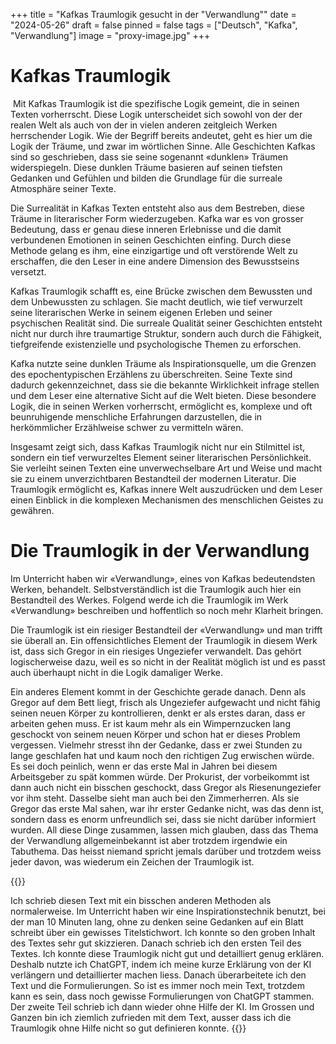 +++
title = "Kafkas Traumlogik gesucht in der \"Verwandlung\""
date = "2024-05-26"
draft = false
pinned = false
tags = ["Deutsch", "Kafka", "Verwandlung"]
image = "proxy-image.jpg"
+++
# Kafkas Traumlogik

 Mit Kafkas Traumlogik ist die spezifische Logik gemeint, die in seinen Texten vorherrscht. Diese Logik unterscheidet sich sowohl von der der realen Welt als auch von der in vielen anderen zeitgleich Werken herrschender Logik. Wie der Begriff bereits andeutet, geht es hier um die Logik der Träume, und zwar im wörtlichen Sinne. Alle Geschichten Kafkas sind so geschrieben, dass sie seine sogenannt «dunklen» Träumen widerspiegeln. Diese dunklen Träume basieren auf seinen tiefsten Gedanken und Gefühlen und bilden die Grundlage für die surreale Atmosphäre seiner Texte.

Die Surrealität in Kafkas Texten entsteht also aus dem Bestreben, diese Träume in literarischer Form wiederzugeben. Kafka war es von grosser Bedeutung, dass er genau diese inneren Erlebnisse und die damit verbundenen Emotionen in seinen Geschichten einfing. Durch diese Methode gelang es ihm, eine einzigartige und oft verstörende Welt zu erschaffen, die den Leser in eine andere Dimension des Bewusstseins versetzt.

Kafkas Traumlogik schafft es, eine Brücke zwischen dem Bewussten und dem Unbewussten zu schlagen. Sie macht deutlich, wie tief verwurzelt seine literarischen Werke in seinem eigenen Erleben und seiner psychischen Realität sind. Die surreale Qualität seiner Geschichten entsteht nicht nur durch ihre traumartige Struktur, sondern auch durch die Fähigkeit, tiefgreifende existenzielle und psychologische Themen zu erforschen.

Kafka nutzte seine dunklen Träume als Inspirationsquelle, um die Grenzen des epochentypischen Erzählens zu überschreiten. Seine Texte sind dadurch gekennzeichnet, dass sie die bekannte Wirklichkeit infrage stellen und dem Leser eine alternative Sicht auf die Welt bieten. Diese besondere Logik, die in seinen Werken vorherrscht, ermöglicht es, komplexe und oft beunruhigende menschliche Erfahrungen darzustellen, die in herkömmlicher Erzählweise schwer zu vermitteln wären.

Insgesamt zeigt sich, dass Kafkas Traumlogik nicht nur ein Stilmittel ist, sondern ein tief verwurzeltes Element seiner literarischen Persönlichkeit. Sie verleiht seinen Texten eine unverwechselbare Art und Weise und macht sie zu einem unverzichtbaren Bestandteil der modernen Literatur. Die Traumlogik ermöglicht es, Kafkas innere Welt auszudrücken und dem Leser einen Einblick in die komplexen Mechanismen des menschlichen Geistes zu gewähren. 

# Die Traumlogik in der Verwandlung

Im Unterricht haben wir «Verwandlung», eines von Kafkas bedeutendsten Werken, behandelt. Selbstverständlich ist die Traumlogik auch hier ein Bestandteil des Werkes. Folgend werde ich die Traumlogik im Werk «Verwandlung» beschreiben und hoffentlich so noch mehr Klarheit bringen.

Die Traumlogik ist ein riesiger Bestandteil der «Verwandlung» und man trifft sie überall an. Ein offensichtliches Element der Traumlogik in diesem Werk ist, dass sich Gregor in ein riesiges Ungeziefer verwandelt. Das gehört logischerweise dazu, weil es so nicht in der Realität möglich ist und es passt auch überhaupt nicht in die Logik damaliger Werke.

Ein anderes Element kommt in der Geschichte gerade danach. Denn als Gregor auf dem Bett liegt, frisch als Ungeziefer aufgewacht und nicht fähig seinen neuen Körper zu kontrollieren, denkt er als erstes daran, dass er arbeiten gehen muss. Er ist kaum mehr als ein Wimpernzucken lang geschockt von seinem neuen Körper und schon hat er dieses Problem vergessen. Vielmehr stresst ihn der Gedanke, dass er zwei Stunden zu lange geschlafen hat und kaum noch den richtigen Zug erwischen würde. Es sei doch peinlich, wenn er das erste Mal in Jahren bei diesem Arbeitsgeber zu spät kommen würde. Der Prokurist, der vorbeikommt ist dann auch nicht ein bisschen geschockt, dass Gregor als Riesenungeziefer vor ihm steht. Dasselbe sieht man auch bei den Zimmerherren. Als sie Gregor das erste Mal sahen, war ihr erster Gedanke nicht, was das denn ist, sondern dass es enorm unfreundlich sei, dass sie nicht darüber informiert wurden. All diese Dinge zusammen, lassen mich glauben, dass das Thema der Verwandlung allgemeinbekannt ist aber trotzdem irgendwie ein Tabuthema. Das heisst niemand spricht jemals darüber und trotzdem weiss jeder davon, was wiederum ein Zeichen der Traumlogik ist.

{{<box title="Metatext">}}

Ich schrieb diesen Text mit ein bisschen anderen Methoden als normalerweise. Im Unterricht haben wir eine Inspirationstechnik benutzt, bei der man 10 Minuten lang, ohne zu denken seine Gedanken auf ein Blatt schreibt über ein gewisses Titelstichwort. Ich konnte so den groben Inhalt des Textes sehr gut skizzieren. Danach schrieb ich den ersten Teil des Textes. Ich konnte diese Traumlogik nicht gut und detailliert genug erklären. Deshalb nutzte ich ChatGPT, indem ich meine kurze Erklärung von der KI verlängern und detaillierter machen liess. Danach überarbeitete ich den Text und die Formulierungen. So ist es immer noch mein Text, trotzdem kann es sein, dass noch gewisse Formulierungen von ChatGPT stammen. Der zweite Teil schrieb ich dann wieder ohne Hilfe der KI. Im Grossen und Ganzen bin ich ziemlich zufrieden mit dem Text, ausser dass ich die Traumlogik ohne Hilfe nicht so gut definieren konnte. {{</box>}}